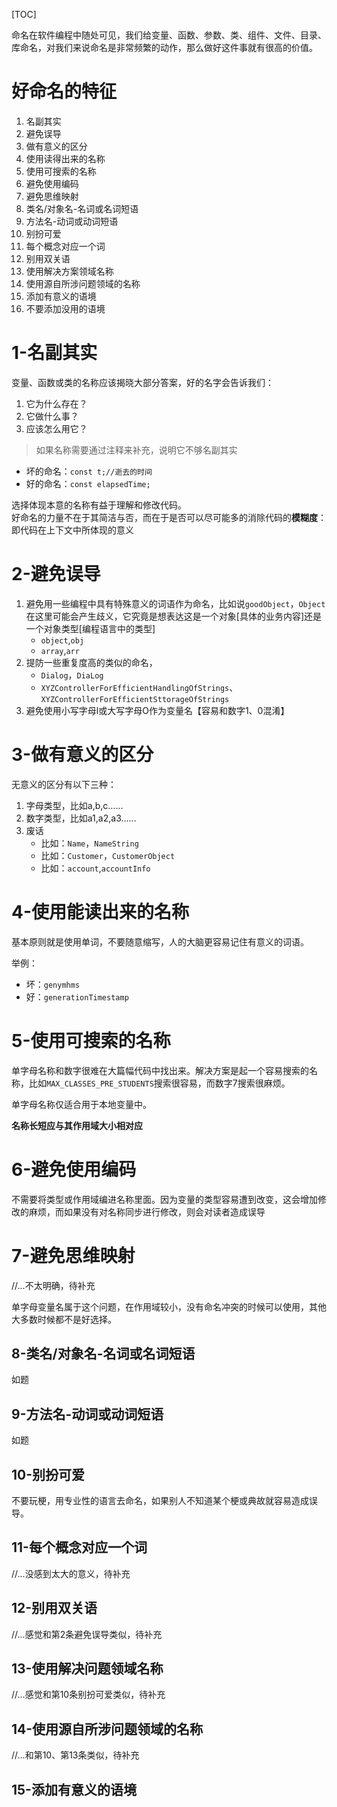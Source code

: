 [TOC]

命名在软件编程中随处可见，我们给变量、函数、参数、类、组件、文件、目录、库命名，对我们来说命名是非常频繁的动作，那么做好这件事就有很高的价值。

# 好命名的特征
1. 名副其实
2. 避免误导
3. 做有意义的区分
4. 使用读得出来的名称
5. 使用可搜索的名称
6. 避免使用编码
7. 避免思维映射
8. 类名/对象名-名词或名词短语
9. 方法名-动词或动词短语
10. 别扮可爱
11. 每个概念对应一个词
12. 别用双关语
13. 使用解决方案领域名称
14. 使用源自所涉问题领域的名称
15. 添加有意义的语境
16. 不要添加没用的语境

# 1-名副其实
变量、函数或类的名称应该揭晓大部分答案，好的名字会告诉我们：
1. 它为什么存在？
2. 它做什么事？
3. 应该怎么用它？
> 如果名称需要通过注释来补充，说明它不够名副其实 

- 坏的命名：`const t;//逝去的时间`
- 好的命名：`const elapsedTime;`

选择体现本意的名称有益于理解和修改代码。<br/>
好命名的力量不在于其简洁与否，而在于是否可以尽可能多的消除代码的**模糊度**：即代码在上下文中所体现的意义

# 2-避免误导
1. 避免用一些编程中具有特殊意义的词语作为命名，比如说`goodObject`，`Object`在这里可能会产生歧义，它究竟是想表达这是一个对象[具体的业务内容]还是一个对象类型[编程语言中的类型]
    - `object`,`obj`
    - `array`,`arr`
2. 提防一些重复度高的类似的命名，
    - `Dialog`，`DiaLog`
    - `XYZControllerForEfficientHandlingOfStrings`、`XYZControllerForEfficientSttorageOfStrings`
3. 避免使用小写字母l或大写字母O作为变量名【容易和数字1、0混淆】

# 3-做有意义的区分
无意义的区分有以下三种：
1. 字母类型，比如a,b,c……
2. 数字类型，比如a1,a2,a3……
3. 废话
   - 比如：`Name`，`NameString`
   - 比如：`Customer`，`CustomerObject`
   - 比如：`account`,`accountInfo`

# 4-使用能读出来的名称
基本原则就是使用单词，不要随意缩写，人的大脑更容易记住有意义的词语。

举例：
- 坏：`genymhms`
- 好：`generationTimestamp`

# 5-使用可搜索的名称
单字母名称和数字很难在大篇幅代码中找出来。解决方案是起一个容易搜索的名称，比如`MAX_CLASSES_PRE_STUDENTS`搜索很容易，而数字7搜索很麻烦。

单字母名称仅适合用于本地变量中。

**名称长短应与其作用域大小相对应**

# 6-避免使用编码
不需要将类型或作用域编进名称里面。因为变量的类型容易遭到改变，这会增加修改的麻烦，而如果没有对名称同步进行修改，则会对读者造成误导

# 7-避免思维映射
//...不太明确，待补充

单字母变量名属于这个问题，在作用域较小，没有命名冲突的时候可以使用，其他大多数时候都不是好选择。

## 8-类名/对象名-名词或名词短语
如题

## 9-方法名-动词或动词短语
如题

## 10-别扮可爱
不要玩梗，用专业性的语言去命名，如果别人不知道某个梗或典故就容易造成误导。

## 11-每个概念对应一个词
//...没感到太大的意义，待补充

## 12-别用双关语
//...感觉和第2条避免误导类似，待补充

## 13-使用解决问题领域名称
//...感觉和第10条别扮可爱类似，待补充

## 14-使用源自所涉问题领域的名称
//...和第10、第13条类似，待补充

## 15-添加有意义的语境